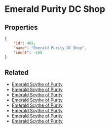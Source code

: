 # Emerald Purity DC Shop

<no description available>

## Properties

```json
{
    "id": 469,
    "name": "Emerald Purity DC Shop",
    "count": -100
}
```

## Related

- [Emerald Scythe of Purity](../items/14786-emerald-scythe-of-purity.md)
- [Emerald Scythe of Purity](../items/14787-emerald-scythe-of-purity.md)
- [Emerald Scythe of Purity](../items/14788-emerald-scythe-of-purity.md)
- [Emerald Scythe of Purity](../items/14789-emerald-scythe-of-purity.md)
- [Emerald Scythe of Purity](../items/14790-emerald-scythe-of-purity.md)
- [Emerald Scythe of Purity](../items/14791-emerald-scythe-of-purity.md)
- [Emerald Scythe of Purity](../items/14792-emerald-scythe-of-purity.md)
- [Emerald Scythe of Purity](../items/14793-emerald-scythe-of-purity.md)

